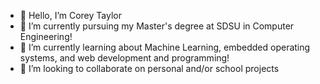 - 👋 Hello, I’m Corey Taylor
- 🔭 I’m currently pursuing my Master's degree at SDSU in Computer Engineering!
- 🌱 I’m currently learning about Machine Learning, embedded operating systems, and web development and programming!
- 👯 I’m looking to collaborate on personal and/or school projects

